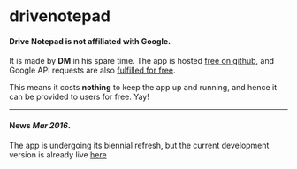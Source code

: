 # drivenotepad
#### Drive Notepad is not affiliated with Google.
It is made by **DM** in his spare time. 
The app is hosted [free on github](https://help.github.com/categories/github-pages-basics/), 
and Google API requests are also [fulfilled for free](http://stackoverflow.com/a/10313416/2399799).  

This means it costs **nothing** to keep the app up and running, 
and hence it can be provided to users for free. Yay!
***
#### News *Mar 2016*. 
The app is undergoing its biennial refresh, 
but the current development version is already live [here](http://drivenotepad.github.io/app)
